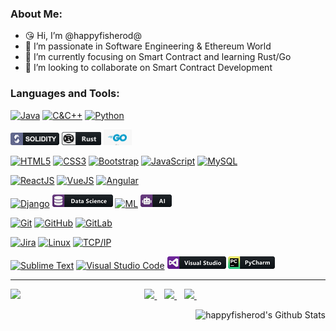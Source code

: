 ### About Me:
- 😘 Hi, I’m @happyfisherod@
- 👀 I’m passionate in Software Engineering & Ethereum World
- 💫 I’m currently focusing on Smart Contract and learning Rust/Go
- 💞️ I’m looking to collaborate on Smart Contract Development

### Languages and Tools:
[![Java](https://img.shields.io/badge/Java-orange?style=flat&logo=java&logoColor=white&link=https://github.com/happyfisherod/)](https://github.com/happyfisherod/)
[![C&C++](https://img.shields.io/badge/-C%20&%20C++-659ad2?style=flat&logo=c%2B%2B&logoColor=ffffff&link=https://github.com/happyfisherod/)](https://github.com/happyfisherod/)
[![Python](https://img.shields.io/badge/-Python-black?style=flat&logo=python&link=https://github.com/happyfisherod/)](https://github.com/happyfisherod/)

[![Solidity](https://github.com/happyfisherod/happyfisherod/blob/main/solidity.png)](https://github.com/happyfisherod/)
[![Rust](https://github.com/happyfisherod/happyfisherod/blob/main/rust.png)](https://github.com/happyfisherod/)
[![Go](https://github.com/happyfisherod/happyfisherod/blob/main/go.png)](https://github.com/happyfisherod/)

[![HTML5](https://img.shields.io/badge/-HTML5-E34F26?style=flat&logo=html5&logoColor=white&link=https://github.com/happyfisherod/)](https://github.com/happyfisherod/) 
[![CSS3](https://img.shields.io/badge/-CSS3-1572B6?style=flat&logo=css3&link=https://github.com/happyfisherod/)](https://github.com/happyfisherod/) 
[![Bootstrap](https://img.shields.io/badge/-Bootstrap-563D7C?style=flat&logo=bootstrap&link=https://github.com/happyfisherod/)](https://github.com/happyfisherod/)
[![JavaScript](https://img.shields.io/badge/-JavaScript-black?style=flat&logo=javascript&link=https://github.com/happyfisherod/)](https://github.com/happyfisherod/)
[![MySQL](https://img.shields.io/badge/-MySQL-black?style=flat&logo=mysql&link=https://github.com/happyfisherod/)](https://github.com/happyfisherod/)

[![ReactJS](https://img.shields.io/badge/-ReactJS-61DAFB?style=flat&logo=react&logoColor=white&link=https://github.com/happyfisherod/)](https://github.com/happyfisherod/) 
[![VueJS](https://img.shields.io/badge/VueJS-41B883??style=flat&logo=vue.js&logoColor=white&link=https://github.com/happyfisherod/)](https://github.com/happyfisherod/) 
[![Angular](https://img.shields.io/badge/-Angular-DD0031?style=flat&logo=angular&logoColor=white&link=https://github.com/happyfisherod/)](https://github.com/happyfisherod/) 

[![Django](https://img.shields.io/badge/-django-black?style=flat&logo=django)](https://github.com/happyfisherod/)
[![DataScience](https://github.com/SvenCelin/SvenCelin/blob/master/Badges/datascience.png)](https://github.com/happyfisherod/)
[![ML](https://img.shields.io/badge/-Machine%20Learning-102230?style=flat)](https://github.com/happyfisherod/)
[![AI](https://github.com/SvenCelin/SvenCelin/blob/master/Badges/ai.png)](https://github.com/happyfisherod/)

[![Git](https://img.shields.io/badge/-Git-black?style=flat&logo=git&link=https://github.com/happyfisherod/)](https://github.com/happyfisherod/) 
[![GitHub](https://img.shields.io/badge/-GitHub-181717?style=flat&logo=github&link=https://github.com/happyfisherod/)](https://github.com/happyfisherod/)
[![GitLab](https://img.shields.io/badge/-GitLab-FCA121?style=flat&logo=gitlab&link=https://github.com/happyfisherod/)](https://github.com/happyfisherod/)

[![Jira](https://img.shields.io/badge/-Jira-222222?style=flat&logo=jira-software&logoColor=white&logoColor=0052CC)](https://github.com/happyfisherod/)
[![Linux](https://img.shields.io/badge/-Linux-222222?style=flat&logo=linux&logoColor=FCC624)](https://github.com/happyfisherod/)
[![TCP/IP](https://img.shields.io/badge/-TCP/IP-222222?style=flat&logo=cisco&logoColor=white)](https://github.com/happyfisherod/)

[![Sublime Text](http://img.shields.io/badge/-Sublime%20Text-3C4858?style=flat&logo=sublime-text)](https://github.com/happyfisherod/)
[![Visual Studio Code](https://img.shields.io/badge/-VSCode-444444?style=flat&logo=visual-studio-code&logoColor=007ACC)](https://github.com/happyfisherod/)
[![Visual Studio](https://github.com/SvenCelin/SvenCelin/blob/master/Badges/visualstudio.png)](https://github.com/happyfisherod/)
[![PyCharm](https://github.com/SvenCelin/SvenCelin/blob/master/Badges/pycharm.png)](https://github.com/happyfisherod/)

--- 
<img align="left" src="https://github-readme-stats.vercel.app/api/top-langs/?username=happyfisherod&theme=white" /> 
<p align="center">
<a href="https://t.me/nero_zato" rel="nofollow">
  <img src="https://camo.githubusercontent.com/0ea1367897b9ee948089a0db824d57a30ce8a5413b59f80d2062b7efcd39ceb3/68747470733a2f2f696d672e736869656c64732e696f2f62616467652f74656c656772616d2d2532333030373742352e7376673f267374796c653d666f722d7468652d6261646765266c6f676f3d74656c656772616d266c6f676f436f6c6f723d7768697465" data-canonical-src="https://img.shields.io/badge/telegram-%230077B5.svg?&amp;style=for-the-badge&amp;logo=telegram&amp;logoColor=white" style="max-width:100%;">
</a>&nbsp;&nbsp;
<a href="https://www.linkedin.com/in/nero-zato" rel="nofollow">
  <img src="https://camo.githubusercontent.com/a493f6833f99fb3c85788d6d9305e6b7a42b838e5ee5d138fd9a8214a7e77472/68747470733a2f2f696d672e736869656c64732e696f2f62616467652f6c696e6b6564696e2d2532333030373742352e7376673f267374796c653d666f722d7468652d6261646765266c6f676f3d6c696e6b6564696e266c6f676f436f6c6f723d7768697465" data-canonical-src="https://img.shields.io/badge/linkedin-%230077B5.svg?&amp;style=for-the-badge&amp;logo=linkedin&amp;logoColor=white" style="max-width:100%;">
</a>&nbsp;&nbsp;
<a href="mailto:nero2zato@gmail.com">
  <img src="https://camo.githubusercontent.com/44d159cb65c2e906ed744052efc1c933364dddc8f2735fe0782a5f60594ff22d/68747470733a2f2f696d672e736869656c64732e696f2f62616467652f656d61696c206d652d2532333144413146332e7376673f267374796c653d666f722d7468652d6261646765266c6f676f3d676d61696c266c6f676f436f6c6f723d7768697465" data-canonical-src="https://img.shields.io/badge/email me-%231DA1F3.svg?&amp;style=for-the-badge&amp;logo=gmail&amp;logoColor=white" style="max-width:100%;">
</a>&nbsp;&nbsp;
</p>


<img align="right" alt="happyfisherod's Github Stats" src="https://github-readme-stats.vercel.app/api?username=happyfisherod&show_icons=true&hide_border=true" /><br />


[github]: https://github.com/happyfisherod/

<!---
happyfisherod/happyfisherod is a ✨ special ✨ repository because its `README.md` (this file) appears on your GitHub profile.
You can click the Preview link to take a look at your changes.
--->

